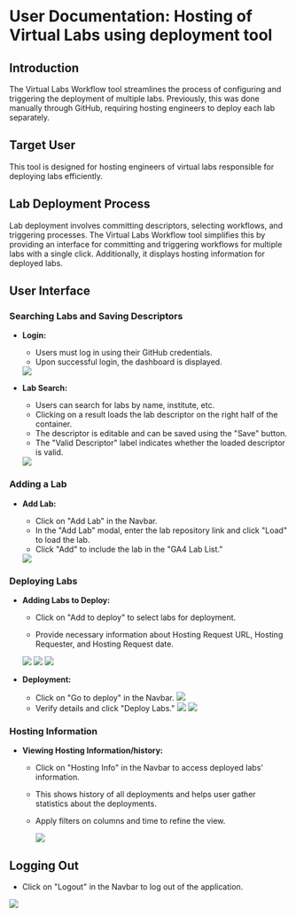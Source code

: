 # User Documentation: Hosting of Virtual Labs using deployment tool 

## Introduction

The Virtual Labs Workflow tool streamlines the process of configuring and triggering the deployment of multiple labs. Previously, this was done manually through GitHub, requiring hosting engineers to deploy each lab separately.

## Target User

This tool is designed for hosting engineers of virtual labs responsible for deploying labs efficiently.

## Lab Deployment Process

Lab deployment involves committing descriptors, selecting workflows, and triggering processes. The Virtual Labs Workflow tool simplifies this by providing an interface for committing and triggering workflows for multiple labs with a single click. Additionally, it displays hosting information for deployed labs.

## User Interface

### Searching Labs and Saving Descriptors

- **Login:**

  - Users must log in using their GitHub credentials.
  - Upon successful login, the dashboard is displayed.

  <img src="./img/dashboard.png">

- **Lab Search:**

  - Users can search for labs by name, institute, etc.
  - Clicking on a result loads the lab descriptor on the right half of the container.
  - The descriptor is editable and can be saved using the "Save" button.
  - The "Valid Descriptor" label indicates whether the loaded descriptor is valid.

  <img src="./img/dashboard-2.png">

### Adding a Lab

- **Add Lab:**

  - Click on "Add Lab" in the Navbar.
  - In the "Add Lab" modal, enter the lab repository link and click "Load" to load the lab.
  - Click "Add" to include the lab in the "GA4 Lab List."

  <img src="./img/add-lab.png">

### Deploying Labs

- **Adding Labs to Deploy:**

  - Click on "Add to deploy" to select labs for deployment.

  - Provide necessary information about Hosting Request URL, Hosting Requester, and Hosting Request date.

  <img src="./img/deploy-1.png">
  <img src="./img/deploy-2.png">
  <img src="./img/deploy-3.png">

- **Deployment:**
  - Click on "Go to deploy" in the Navbar.
    <img src="./img/deploy-4.png">
  - Verify details and click "Deploy Labs."
    <img src="./img/deploy-5.png">
    <img src="./img/deploy-6.png">

### Hosting Information

- **Viewing Hosting Information/history:**

  - Click on "Hosting Info" in the Navbar to access deployed labs' information.
  - This shows history of all deployments and helps user gather statistics about the deployments.
  - Apply filters on columns and time to refine the view.

    <img src="./img/hosting.png">

## Logging Out

- Click on "Logout" in the Navbar to log out of the application.

<img src="./img/dashboard
.png">
